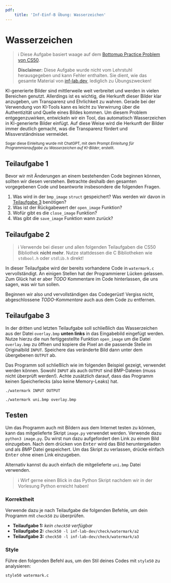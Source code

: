 ```yaml
---
pdf:
    title: 'Inf-Einf-B Übung: Wasserzeichen'
---
```


# Wasserzeichen

> ℹ️ Diese Aufgabe basiert waage auf dem [Bottomup Practice Problem von CS50](https://cs50.harvard.edu/x/2024/practice/bottomup/).
>
> **Disclaimer:** Diese Aufgabe wurde nicht vom Lehrstuhl herausgegeben und kann Fehler enthalten. Sie dient, wie das gesamte Material von [inf-lab.dev](https://inf-lab.dev), lediglich zu Übungszwecken!

KI-generierte Bilder sind mittlerweile weit verbreitet und werden in vielen Bereichen genutzt. Allerdings ist es wichtig, die Herkunft dieser Bilder klar anzugeben, um Transparenz und Ehrlichkeit zu wahren. Gerade bei der Verwendung von KI-Tools kann es leicht zu Verwirrung über die Authentizität und Quelle eines Bildes kommen.
Um diesem Problem entgegenzuwirken, entwickeln wir ein Tool, das automatisch Wasserzeichen in KI-generierte Bilder einfügt. Auf diese Weise wird die Herkunft der Bilder immer deutlich gemacht, was die Transparenz fördert und Missverständnisse vermeidet.

<small>Sogar diese Einleitung wurde mit ChatGPT, mit dem Prompt _Einleitung für Programmieraufgabe zu Wasserzeichen auf KI-Bilder_, erstellt.</small>

## Teilaufgabe 1

Bevor wir mit Änderungen an einem bestehenden Code beginnen können, sollten wir diesen verstehen.
Betrachte deshalb den gesamten vorgegebenen Code und beantworte insbesondere die folgenden Fragen.

1. Was wird in der `bmp_image` `struct` gespeichert? Was werden wir davon in [Teilaufgabe 3](#teilaufgabe-3) benötigen?
2. Was ist der Rückgabewert der `open_image` Funktion?
3. Wofür gibt es die `close_image` Funktion?
4. Was gibt die `save_image` Funktion wann zurück?

## Teilaufgabe 2

> ℹ️ Verwende bei dieser und allen folgenden Teilaufgaben die CS50 Bibliothek **nicht mehr**. Nutze stattdessen die C Bibliotheken wie `stdbool.h` oder `stdlib.h` direkt!

In dieser Teilaufgabe wird der bereits vorhandene Code in `watermark.c` vervollständigt. An einigen Stellen hat der Programmierer Lücken gelassen. Zum Glück hat er aber _TODO_ Kommentare im Code hinterlassen, die uns sagen, was wir tun sollen.

Beginnen wir also und vervollständigen das Codegerüst! Vergiss nicht, abgeschlossene _TODO-Kommentare_ auch aus dem Code zu entfernen.

## Teilaufgabe 3

In der dritten und letzten Teilaufgabe soll schließlich das Wasserzeichen aus der Datei `overlay.bmp` **unten links** in das Eingabebild eingefügt werden.
Nutze hierzu die nun fertiggestellte Funktion `open_image` um die Datei `overlay.bmp` zu öffnen und kopiere die Pixel an die passende Stelle im Originalbild `INPUT`. Speichere das veränderte Bild dann unter dem übergebenen `OUTPUT` ab.

Das Programm soll schließlich wie im folgenden Beispiel gezeigt, verwendet werden können. Sowohl `INPUT` als auch `OUTPUT` sind BMP-Dateien (muss nicht überprüft werden!).
Achte zusätzlich darauf, dass das Programm keinen Speicherlecks (also keine Memory-Leaks) hat.

```
./watermark INPUT OUTPUT
```

```
./watermark uni.bmp overlay.bmp
```

## Testen

Um das Programm auch mit Bildern aus dem Internet testen zu können, kann das mitgelieferte Skript `image.py` verwendet werden.
Verwende dazu `python3 image.py`. Du wirst nun dazu aufgefordert den Link zu einem Bild einzugeben. Nach dem drücken von <kbd>Enter</kbd> wird das Bild heruntergeladen und als _BMP_ Datei gespeichert.
Um das Skript zu verlassen, drücke einfach <kbd>Enter</kbd> ohne einen Link einzugeben.

Alternativ kannst du auch einfach die mitgelieferte `uni.bmp` Datei verwenden.

> ℹ️ Wirf gerne einen Blick in das Python Skript nachdem wir in der Vorlesung Python erreicht haben!

### Korrektheit

Verwende dazu je nach Teilaufgabe die folgenden Befehle, um dein Programm mit `check50` zu überprüfen.

-   **Teilaufgabe 1:** _kein `check50` verfügbar_
-   **Teilaufgabe 2:** `check50 -l inf-lab-dev/check/watermark/a2`
-   **Teilaufgabe 3:** `check50 -l inf-lab-dev/check/watermark/a3`

<div style="page-break-after: always"></div>

### Style

Führe den folgenden Befehl aus, um den Stil deines Codes mit `style50` zu analysieren:

```bash
style50 watermark.c
```

